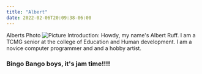 ```yaml
---
title: "Albert"
date: 2022-02-06T20:09:38-06:00
---
```

Alberts Photo
![Picture](https://pbs.twimg.com/media/FII3xQYXwAw6zuX?format=jpg&name=large
) 
Introduction: Howdy, my name's Albert Ruff. I am a TCMG senior at the college of Education and Human development.
I am a novice computer programmer and and a hobby artist. 

### Bingo Bango boys, it's jam time!!!!